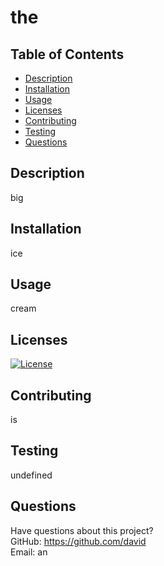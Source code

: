 # the
  ## Table of Contents
  * [Description](#Description)
  * [Installation](#Installation)
  * [Usage](#Usage)
  * [Licenses](#License)
  * [Contributing](#Contribution)
  * [Testing](#Testing)
  * [Questions](#Questions)
  ## Description
  big
  ## Installation
  ice 
  ## Usage
  cream 
  ## Licenses
  [![License](https://img.shields.io/badge/License-Apache%202.0-blue.svg)](https://opensource.org/licenses/Apache-2.0)
  ## Contributing
  is 
  ## Testing
  undefined
  ## Questions
  Have questions about this project?  
  GitHub: https://github.com/david   
  Email: an

